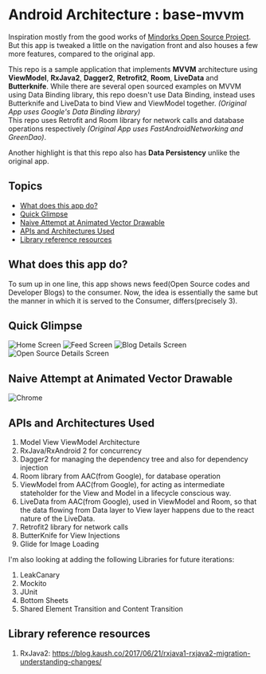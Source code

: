 # Android Architecture : base-mvvm

Inspiration mostly from the good works of [Mindorks Open Source Project](https://github.com/MindorksOpenSource/android-mvvm-architecture). But this app is tweaked a little on the navigation front and also houses a few more features, compared to the original app.

This repo is a sample application that implements **MVVM** architecture using **ViewModel**, **RxJava2**, **Dagger2**, **Retrofit2**, **Room**, **LiveData** and **Butterknife**.
 While there are several open sourced examples on MVVM using Data Binding library, this repo doesn't use Data Binding, instead uses Butterknife and LiveData to bind View and ViewModel together. _(Original App uses Google's Data Binding library)_  
 This repo uses Retrofit and Room library for network calls and database operations respectively _(Original App uses FastAndroidNetworking and GreenDao)_.
 
 Another highlight is that this repo also has **Data Persistency** unlike the original app. 

## Topics
- [What does this app do?](#what-does-this-app-do)
- [Quick Glimpse](#quick-glimpse)
- [Naive Attempt at Animated Vector Drawable](#naive-attempt-at-animated-vector-drawable)
- [APIs and Architectures Used](#apis-and-architectures-used)
- [Library reference resources](#library-reference-resources)

## What does this app do?
To sum up in one line, this app shows news feed(Open Source codes and Developer Blogs) to the consumer. 
Now, the idea is essentially the same but the manner in which it is served to the Consumer, differs(precisely 3).

## Quick Glimpse

![Home Screen](https://imgur.com/3dePdEw.gif)
![Feed Screen](https://imgur.com/IHM7S10.gif)
![Blog Details Screen](https://imgur.com/duga0Y4.gif)
![Open Source Details Screen](https://imgur.com/hr1jVK8.gif)

## Naive Attempt at Animated Vector Drawable
![Chrome](https://imgur.com/o6iSFz1.gif)

## APIs and Architectures Used

1. Model View ViewModel Architecture
1. RxJava/RxAndroid 2 for concurrency
1. Dagger2 for managing the dependency tree and also for dependency injection
1. Room library from AAC(from Google), for database operation
1. ViewModel from AAC(from Google), for acting as intermediate stateholder for the View and Model in a lifecycle conscious way.
1. LiveData from AAC(from Google), used in ViewModel and Room, so that the data flowing from Data layer to View layer happens due to the react nature of the LiveData.
1. Retrofit2 library for network calls
1. ButterKnife for View Injections
1. Glide for Image Loading


I'm also looking at adding the following Libraries for future iterations:

1. LeakCanary
1. Mockito
1. JUnit
1. Bottom Sheets
1. Shared Element Transition and Content Transition




## Library reference resources
1. RxJava2: https://blog.kaush.co/2017/06/21/rxjava1-rxjava2-migration-understanding-changes/

